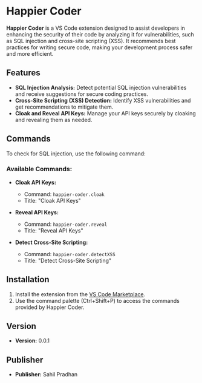 # Happier Coder

**Happier Coder** is a VS Code extension designed to assist developers in enhancing the security of their code by analyzing it for vulnerabilities, such as SQL injection and cross-site scripting (XSS). It recommends best practices for writing secure code, making your development process safer and more efficient.

## Features

- **SQL Injection Analysis:** Detect potential SQL injection vulnerabilities and receive suggestions for secure coding practices.
- **Cross-Site Scripting (XSS) Detection:** Identify XSS vulnerabilities and get recommendations to mitigate them.
- **Cloak and Reveal API Keys:** Manage your API keys securely by cloaking and revealing them as needed.

## Commands

To check for SQL injection, use the following command:


### Available Commands:

- **Cloak API Keys:**
  - Command: `happier-coder.cloak`
  - Title: "Cloak API Keys"

- **Reveal API Keys:**
  - Command: `happier-coder.reveal`
  - Title: "Reveal API Keys"

- **Detect Cross-Site Scripting:**
  - Command: `happier-coder.detectXSS`
  - Title: "Detect Cross-Site Scripting"

## Installation

1. Install the extension from the [VS Code Marketplace](https://marketplace.visualstudio.com/items?itemName=sahilpradhan.happier-coder).
2. Use the command palette (Ctrl+Shift+P) to access the commands provided by Happier Coder.

## Version

- **Version:** 0.0.1

## Publisher

- **Publisher:** Sahil Pradhan
